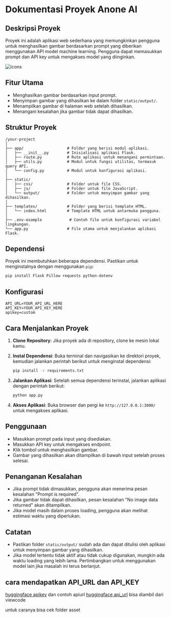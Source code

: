 # Dokumentasi Proyek Anone AI

## Deskripsi Proyek
Proyek ini adalah aplikasi web sederhana yang memungkinkan pengguna untuk menghasilkan gambar berdasarkan prompt yang diberikan menggunakan API model machine learning. Pengguna dapat memasukkan prompt dan API key untuk mengakses model yang diinginkan.

![icons](https://github.com/lahadiyani/Anone-AI/blob/main/static/image/icons.png)

## Fitur Utama
- Menghasilkan gambar berdasarkan input prompt.
- Menyimpan gambar yang dihasilkan ke dalam folder `static/output/`.
- Menampilkan gambar di halaman web setelah dihasilkan.
- Menangani kesalahan jika gambar tidak dapat dihasilkan.

## Struktur Proyek
```
/your-project
│
├── app/                   # Folder yang berisi modul aplikasi.
│   ├── __init__.py        # Inisialisasi aplikasi Flask.
│   ├── route.py           # Rute aplikasi untuk menangani permintaan.
│   ├── utils.py           # Modul untuk fungsi utilitas, termasuk query API.
│   └── config.py          # Modul untuk konfigurasi aplikasi.
│
├── static/ 
│   ├── css/               # Folder untuk file CSS.
│   ├── js/                # Folder untuk file JavaScript.
│   └── output/            # Folder untuk menyimpan gambar yang dihasilkan.
│
├── templates/             # Folder yang berisi template HTML.
│   └── index.html         # Template HTML untuk antarmuka pengguna.
│
├── .env-example            # Contoh file untuk konfigurasi variabel lingkungan.
└── app.py                 # File utama untuk menjalankan aplikasi Flask.
```

## Dependensi
Proyek ini membutuhkan beberapa dependensi. Pastikan untuk menginstalnya dengan menggunakan `pip`:

```bash
pip install Flask Pillow requests python-dotenv
```

## Konfigurasi

```plaintext
API_URL=YOUR_API_URL_HERE
API_KEY=YOUR_API_KEY_HERE
apikey=custom
```

## Cara Menjalankan Proyek
1. **Clone Repository**: Jika proyek ada di repository, clone ke mesin lokal kamu.
   
2. **Instal Dependensi**: Buka terminal dan navigasikan ke direktori proyek, kemudian jalankan perintah berikut untuk menginstal dependensi:
   ```bash
   pip install -r requirements.txt
   ```

3. **Jalankan Aplikasi**: Setelah semua dependensi terinstal, jalankan aplikasi dengan perintah berikut:
   ```bash
   python app.py
   ```
   
4. **Akses Aplikasi**: Buka browser dan pergi ke `http://127.0.0.1:3000/` untuk mengakses aplikasi.

## Penggunaan
- Masukkan prompt pada input yang disediakan.
- Masukkan API key untuk mengakses endpoint.
- Klik tombol untuk menghasilkan gambar.
- Gambar yang dihasilkan akan ditampilkan di bawah input setelah proses selesai.

## Penanganan Kesalahan
- Jika prompt tidak dimasukkan, pengguna akan menerima pesan kesalahan "Prompt is required".
- Jika gambar tidak dapat dihasilkan, pesan kesalahan "No image data returned" akan ditampilkan.
- Jika model masih dalam proses loading, pengguna akan melihat estimasi waktu yang diperlukan.

## Catatan
- Pastikan folder `static/output/` sudah ada dan dapat ditulisi oleh aplikasi untuk menyimpan gambar yang dihasilkan.
- Jika model tertentu tidak aktif atau tidak cukup digunakan, mungkin ada waktu loading yang lebih lama. Pertimbangkan untuk menggunakan model lain jika masalah ini terus berlanjut.

## cara mendapatkan API_URL dan API_KEY
[huggingface apikey](https://huggingface.co/settings/tokens) dan contoh apiurl [huggingface api_url](https://huggingface.co/black-forest-labs/FLUX.1-dev) bisa diambil dari viewcode

untuk caranya bisa cek folder asset

